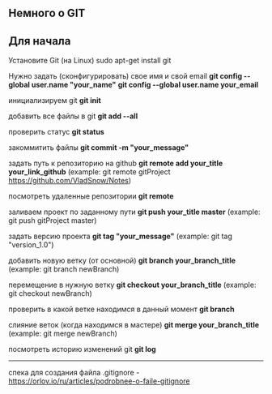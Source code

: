 ﻿## Немного о GIT

## Для начала
Установите Git (на Linux)
sudo apt-get install git

Нужно задать (сконфигурировать) свое имя и свой email
**git config --global user.name "your_name"**
**git config --global user.name your_email**

инициализируем  git
**git init**

добавить все файлы в git 
**git add --all**

проверить статус
**git status**

закоммитить файлы
**git commit -m "your_message"**

задать путь к репозиторию на github
**git remote add your_title your_link_github**
(example: git remote gitProject https://github.com/VladSnow/Notes)

посмотреть удаленные репозитории
**git remote**

заливаем проект по заданному пути
**git push your_title master**
(example: git push gitProject master)

задать версию проекта
**git tag "your_message"**
(example: git tag "version_1.0")

добавить новую ветку (от основной)
**git branch your_branch_title**
(example: git branch newBranch)

перемещение в нужную ветку
**git checkout your_branch_title**
(example: git checkout newBranch)

проверить в какой ветке находимся в данный момент
**git branch**

слияние веток (когда находимся в мастере)
**git merge your_branch_title**
(example: git merge newBranch)

посмотреть историю изменений git
**git log**

---

спека для создания файла .gitignore - https://orlov.io/ru/articles/podrobnee-o-faile-gitignore
